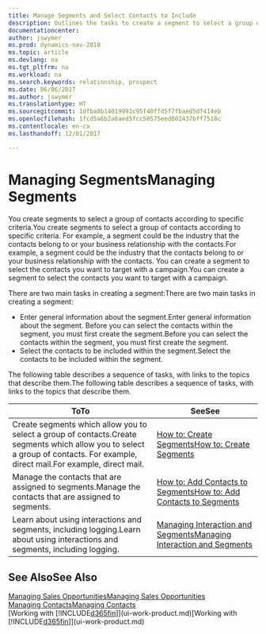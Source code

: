 ```yaml
---
title: Manage Segments and Select Contacts to Include
description: Outlines the tasks to create a segment to select a group of contacts according to specific criteria, for example, contacts in a particular industry that you want to target.
documentationcenter: 
author: jswymer
ms.prod: dynamics-nav-2018
ms.topic: article
ms.devlang: na
ms.tgt_pltfrm: na
ms.workload: na
ms.search.keywords: relationship, prospect
ms.date: 06/06/2017
ms.author: jswymer
ms.translationtype: HT
ms.sourcegitcommit: 1dfba8b14019991c95f40ffd5f7fbaed5df414eb
ms.openlocfilehash: 1fcd5a6b2a6aed5fcc50575eed002437bff7518c
ms.contentlocale: en-ca
ms.lasthandoff: 12/01/2017

---
```

# <a name="managing-segments"></a><span data-ttu-id="e3eac-103">Managing Segments</span><span class="sxs-lookup"><span data-stu-id="e3eac-103">Managing Segments</span></span>
<span data-ttu-id="e3eac-104">You create segments to select a group of contacts according to specific criteria.</span><span class="sxs-lookup"><span data-stu-id="e3eac-104">You create segments to select a group of contacts according to specific criteria.</span></span> <span data-ttu-id="e3eac-105">For example, a segment could be the industry that the contacts belong to or your business relationship with the contacts.</span><span class="sxs-lookup"><span data-stu-id="e3eac-105">For example, a segment could be the industry that the contacts belong to or your business relationship with the contacts.</span></span> <span data-ttu-id="e3eac-106">You can create a segment to select the contacts you want to target with a campaign.</span><span class="sxs-lookup"><span data-stu-id="e3eac-106">You can create a segment to select the contacts you want to target with a campaign.</span></span>

<span data-ttu-id="e3eac-107">There are two main tasks in creating a segment:</span><span class="sxs-lookup"><span data-stu-id="e3eac-107">There are two main tasks in creating a segment:</span></span>

* <span data-ttu-id="e3eac-108">Enter general information about the segment.</span><span class="sxs-lookup"><span data-stu-id="e3eac-108">Enter general information about the segment.</span></span> <span data-ttu-id="e3eac-109">Before you can select the contacts within the segment, you must first create the segment.</span><span class="sxs-lookup"><span data-stu-id="e3eac-109">Before you can select the contacts within the segment, you must first create the segment.</span></span>
* <span data-ttu-id="e3eac-110">Select the contacts to be included within the segment.</span><span class="sxs-lookup"><span data-stu-id="e3eac-110">Select the contacts to be included within the segment.</span></span>

<span data-ttu-id="e3eac-111">The following table describes a sequence of tasks, with links to the topics that describe them.</span><span class="sxs-lookup"><span data-stu-id="e3eac-111">The following table describes a sequence of tasks, with links to the topics that describe them.</span></span> 

| <span data-ttu-id="e3eac-112">To</span><span class="sxs-lookup"><span data-stu-id="e3eac-112">To</span></span> | <span data-ttu-id="e3eac-113">See</span><span class="sxs-lookup"><span data-stu-id="e3eac-113">See</span></span> |
| --- | --- |
| <span data-ttu-id="e3eac-114">Create segments which allow you to select a group of contacts.</span><span class="sxs-lookup"><span data-stu-id="e3eac-114">Create segments which allow you to select a group of contacts.</span></span> <span data-ttu-id="e3eac-115">For example, direct mail.</span><span class="sxs-lookup"><span data-stu-id="e3eac-115">For example, direct mail.</span></span> |[<span data-ttu-id="e3eac-116">How to: Create Segments</span><span class="sxs-lookup"><span data-stu-id="e3eac-116">How to: Create Segments</span></span>](marketing-how-create-segment.md) |
| <span data-ttu-id="e3eac-117">Manage the contacts that are assigned to segments.</span><span class="sxs-lookup"><span data-stu-id="e3eac-117">Manage the contacts that are assigned to segments.</span></span> |[<span data-ttu-id="e3eac-118">How to: Add Contacts to Segments</span><span class="sxs-lookup"><span data-stu-id="e3eac-118">How to: Add Contacts to Segments</span></span>](marketing-add-contact-segment.md) |
| <span data-ttu-id="e3eac-119">Learn about using interactions and segments, including logging.</span><span class="sxs-lookup"><span data-stu-id="e3eac-119">Learn about using interactions and segments, including logging.</span></span> |[<span data-ttu-id="e3eac-120">Managing Interaction and Segments</span><span class="sxs-lookup"><span data-stu-id="e3eac-120">Managing Interaction and Segments</span></span>](marketing-interaction-segments.md) |

## <a name="see-also"></a><span data-ttu-id="e3eac-121">See Also</span><span class="sxs-lookup"><span data-stu-id="e3eac-121">See Also</span></span>
[<span data-ttu-id="e3eac-122">Managing Sales Opportunities</span><span class="sxs-lookup"><span data-stu-id="e3eac-122">Managing Sales Opportunities</span></span>](marketing-manage-sales-opportunities.md)  
[<span data-ttu-id="e3eac-123">Managing Contacts</span><span class="sxs-lookup"><span data-stu-id="e3eac-123">Managing Contacts</span></span>](marketing-contacts.md)  
<span data-ttu-id="e3eac-124">[Working with [!INCLUDE[d365fin](includes/d365fin_md.md)]](ui-work-product.md)</span><span class="sxs-lookup"><span data-stu-id="e3eac-124">[Working with [!INCLUDE[d365fin](includes/d365fin_md.md)]](ui-work-product.md)</span></span>

